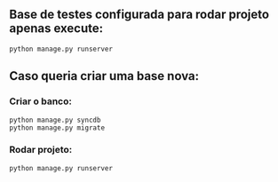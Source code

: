 <h2>Base de testes configurada para rodar projeto apenas execute:</h2>

    python manage.py runserver

<h2>Caso queria criar uma base nova:</h2>

<h3>Criar o banco:</h3>

    python manage.py syncdb
    python manage.py migrate

<h3>Rodar projeto:</h3>

    python manage.py runserver
